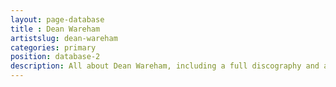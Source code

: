 ```yaml
---
layout: page-database
title : Dean Wareham 
artistslug: dean-wareham
categories: primary
position: database-2
description: All about Dean Wareham, including a full discography and a collection of shows with photos and other memorabilia
---
```


